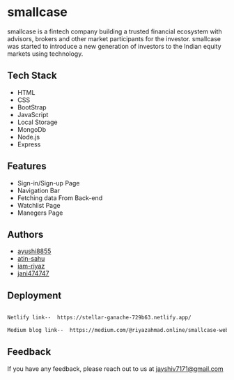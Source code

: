 # smallcase
smallcase is a fintech company building a trusted financial ecosystem with advisors, brokers and other market participants for the investor. smallcase was started to introduce a new generation of investors to the Indian equity markets using technology.




## Tech Stack
- HTML
- CSS
- BootStrap
- JavaScript
- Local Storage
- MongoDb
- Node.js
- Express





## Features

- Sign-in/Sign-up Page
- Navigation Bar
- Fetching data From Back-end
- Watchlist Page
- Manegers Page



## Authors

- [ayushi8855](https://github.com/ayushi8855)
- [atin-sahu](https://github.com/atin-sahu)
- [iam-riyaz](https://github.com/iam-riyaz)
- [jani474747](https://github.com/jani474747)


## Deployment



```bash

Netlify link--  https://stellar-ganache-729b63.netlify.app/

Medium blog link--  https://medium.com/@riyazahmad.online/smallcase-website-clone-a056c53d54ac


```


## Feedback

If you have any feedback, please reach out to us at jayshiv7171@gmail.com


